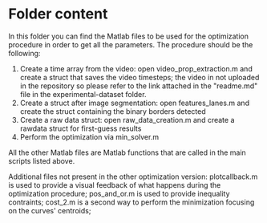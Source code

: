 # Folder content

In this folder you can find the Matlab files to be used for the optimization procedure in order to get all the parameters. The procedure should be the following:
1) Create a time array from the video: open video_prop_extraction.m and create a struct that saves the video timesteps; the video in not uploaded in the repository so please refer to the link attached in the "readme.md" file in the experimental-dataset folder.
2) Create a struct after image segmentation: open features_lanes.m and create the struct containing the binary borders detected
3) Create a raw data struct: open raw_data_creation.m and create a rawdata struct for first-guess results
4) Perform the optimization via min_solver.m

All the other Matlab files are Matlab functions that are called in the main scripts listed above.

Additional files not present in the other optimization version: plotcallback.m is used to provide a visual feedback of what happens during the optimization procedure; pos_and_or.m is used to provide inequality contraints; cost_2.m is a second way to perform the minimization focusing on the curves' centroids; 
